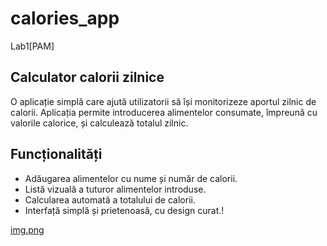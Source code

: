 # calories_app

Lab1[PAM]

## Calculator calorii zilnice
O aplicație simplă care ajută utilizatorii să își monitorizeze aportul zilnic de calorii.
Aplicația permite introducerea alimentelor consumate, împreună cu valorile calorice, și calculează totalul zilnic.

## Funcționalități
- Adăugarea alimentelor cu nume și număr de calorii.
- Listă vizuală a tuturor alimentelor introduse.
- Calcularea automată a totalului de calorii.
- Interfață simplă și prietenoasă, cu design curat.!

[img.png](img.png)